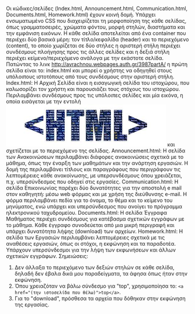 Οι κώδικες/σελίδες (Index.html, Announcement.html, Communication.html, Documents.html, Homework.html) έχουν κοινή δομή. 
Υπάρχει ενσωματωμένο CSS που διαχειρίζεται τη μορφοποίηση της κάθε σελίδας, όπως γραμματοσειρές, χρώματα φόντου, 
μορφή στηλών, διαστήματα και την εμφάνιση εικόνων. Η κάθε σελίδα αποτελείται από ένα container που περιέχει δύο βασικά μέρη: τον τίτλο/κεφαλίδα (header) 
και το περιεχόμενο (content), το οποίο χωρίζεται σε δύο στήλες η αριστερή στήλη περιέχει συνδέσμους 
πλοήγησης προς τις άλλες σελίδες και η δεξιά στήλη περιέχει κείμενο/περιεχόμενο ανάλογα με την εκάστοτε σελίδα. 
Πατώντας το λινκ http://avrachnou.webpages.auth.gr/3987partA/ η πρώτη σελίδα είναι το:
index.html και μπορεί ο χρήστης να οδηγηθεί στους υπόλοιπους 
ιστοτόπους από τους συνδέσμους στην αριστερή στήλη. 
Index.html: Η Αρχική Σελίδα είναι η εισαγωγική σελίδα του ιστοχώρου, που καλωσορίζει 
τον χρήστη και παρουσιάζει τους στόχους του ιστοχώρου. Περιλαμβάνει συνδέσμους προς 
τις υπόλοιπες σελίδες και μία εικόνα, η οποία εισάγεται με την εντολή <img 
src="htmlimage.jpg" alt="HTML Image">  και σχετίζεται με το περιεχόμενο της σελίδας. 
Announcement.html: Η σελίδα των Ανακοινώσεων περιλαμβάνει διάφορες ανακοινώσεις 
σχετικά με το μάθημα, όπως την έναρξη των μαθημάτων και την ανάρτηση εργασιών. Η 
δομή της περιλαμβάνει τίτλους και παραγράφους που περιγράφουν τις λεπτομέρειες κάθε 
ανακοίνωσης, με υπερσυνδέσμους όπου χρειάζεται, π.χ. υπερσύνδεσμος που οδηγεί στις 
εργασίες. 
Communication.html: Η σελίδα Επικοινωνίας παρέχει δύο δυνατότητες για την αποστολή e
mail στον καθηγητή: μέσω web φόρμας και με χρήση της διεύθυνσης e-mail. Η φόρμα 
περιλαμβάνει πεδία για το όνομα, το θέμα και το κείμενο του μηνύματος, ενώ υπάρχει και 
υπερσύνδεσμος που ανοίγει το πρόγραμμα ηλεκτρονικού ταχυδρομείου. 
Documents.html: Η σελίδα Έγγραφα Μαθήματος περιέχει συνδέσμους για κατέβασμα 
σχετικών εγγράφων με το μάθημα. Κάθε έγγραφο συνοδεύεται από μια μικρή περιγραφή και 
υπάρχει δυνατότητα λήψης (download) των αρχείων. 
Homework.html: Η σελίδα των Εργασιών περιλαμβάνει λεπτομέρειες σχετικά με τις 
αναθέσεις εργασιών, όπως οι στόχοι, η εκφώνηση και τα παραδοτέα. Υπάρχουν 
υπερσύνδεσμοι για την λήψη των εκφωνήσεων και άλλων σχετικών εγγράφων. 
Σημειώσεις: 
1. Δεν άλλαξα το περιεχόμενο των δεξιών στηλών σε κάθε σελίδα, δηλαδή δεν έβαλα 
δικά μου παραδείγματα, τα άφησα όπως ήταν στην εκφώνηση. 
2. Όπου χρειαζόταν να βάλω σύνδεσμο για "top", χρησιμοποίησα το: 
`<a href="(την ιστοσελίδα που θέλω)">top</a>`. 
3. Για το "download", πρόσθεσα τα αρχεία που δόθηκαν στην εκφώνηση της εργασίας.
